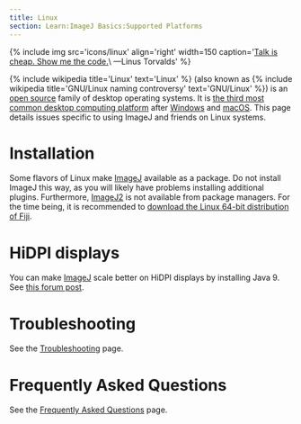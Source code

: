 ```yaml
---
title: Linux
section: Learn:ImageJ Basics:Supported Platforms
---
```


{% include img src='icons/linux' align='right' width=150 caption='[Talk is cheap. Show me the code.](https://en.wikiquote.org/wiki/Linus_Torvalds)\\
&mdash;Linus Torvalds' %}

{% include wikipedia title='Linux' text='Linux' %} (also known as {% include wikipedia title='GNU/Linux naming controversy' text='GNU/Linux' %}) is an [open source](/licensing/open-source) family of desktop operating systems. It is [the third most common desktop computing platform](https://www.netmarketshare.com/operating-system-market-share.aspx) after [Windows](/platforms/windows) and [macOS](/platforms/macos). This page details issues specific to using ImageJ and friends on Linux systems.

# Installation

Some flavors of Linux make [ImageJ](/software/imagej) available as a package. Do not install ImageJ this way, as you will likely have problems installing additional plugins. Furthermore, [ImageJ2](/software/imagej2) is not available from package managers. For the time being, it is recommended to [download the Linux 64-bit distribution of Fiji](/software/fiji/downloads).

# HiDPI displays

You can make [ImageJ](/software/imagej) scale better on HiDPI displays by installing Java 9. See [this forum post](http://forum.imagej.net/t/how-to-increase-the-gui-font-size/552).

# Troubleshooting

See the [Troubleshooting](/learn/troubleshooting) page.

# Frequently Asked Questions

See the [Frequently Asked Questions](/learn/faq) page.
